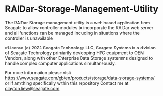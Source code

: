 # RAIDar-Storage-Management-Utility
The RAIDar Storage management utility is a web based application from Seagate to allow controller modules to incorporate the RAIDar web server and all functions can be managed including in situations where the controller is unavailable 




#License
(c) 2023 Seagate Technology LLC, Seagate Systems is a division of Seagate Technology primiarily devleoping HPC equipment to OEM Vendors, along with other Enterprise Data Storage systemms designed to handle complex computer applications simultaneously. 

For more information please visit https://www.seagate.com/gb/en/products/storage/data-storage-systems/ or if anything specifically within this repository Contact me at clayton.liew@seagate.com

